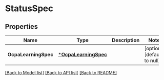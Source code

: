 # StatusSpec

## Properties
Name | Type | Description | Notes
------------ | ------------- | ------------- | -------------
**OcpaLearningSpec** | [***OcpaLearningSpec**](ocpa_learning_spec.md) |  | [optional] [default to null]

[[Back to Model list]](../README.md#documentation-for-models) [[Back to API list]](../README.md#documentation-for-api-endpoints) [[Back to README]](../README.md)


